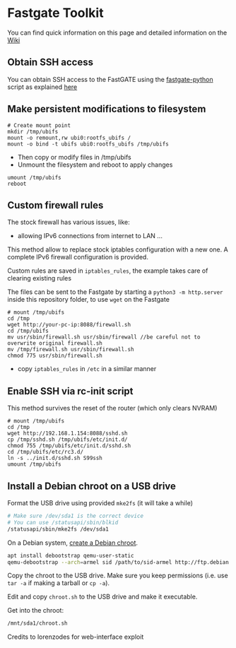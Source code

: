 # Fastgate Toolkit

You can find quick information on this page and detailed information on the [Wiki](https://github.com/Nimayer/fastgate-toolkit/wiki)

## Obtain SSH access
You can obtain SSH access to the FastGATE using the [fastgate-python](https://github.com/Depau/fastgate-python#installation) script as explained [here](https://github.com/Nimayer/fastgate-toolkit/wiki/Get-a-root-shell)


## Make persistent modifications to filesystem
```
# Create mount point
mkdir /tmp/ubifs
mount -o remount,rw ubi0:rootfs_ubifs /
mount -o bind -t ubifs ubi0:rootfs_ubifs /tmp/ubifs
```
- Then copy or modify files in /tmp/ubifs
- Unmount the filesystem and reboot to apply changes
```
umount /tmp/ubifs
reboot
```

## Custom firewall rules
The stock firewall has various issues, like:
- allowing IPv6 connections from internet to LAN
...

This method allow to replace stock iptables configuration with a new one.
A complete IPv6 firewall configuration is provided.

Custom rules are saved in `iptables_rules`, the example takes care of clearing
existing rules

The files can be sent to the Fastgate by starting a `python3 -m http.server`
inside this repository folder, to use `wget` on the Fastgate
```
# mount /tmp/ubifs
cd /tmp
wget http://your-pc-ip:8088/firewall.sh
cd /tmp/ubifs
mv usr/sbin/firewall.sh usr/sbin/firewall //be careful not to overwrite original firewall.sh
mv /tmp/firewall.sh usr/sbin/firewall.sh
chmod 775 usr/sbin/firewall.sh
```
- copy `iptables_rules` in `/etc` in a similar manner

## Enable SSH via rc-init script
This method survives the reset of the router (which only clears NVRAM)
```
# mount /tmp/ubifs
cd /tmp
wget http://192.168.1.154:8088/sshd.sh
cp /tmp/sshd.sh /tmp/ubifs/etc/init.d/
chmod 755 /tmp/ubifs/etc/init.d/sshd.sh
cd /tmp/ubifs/etc/rc3.d/
ln -s ../init.d/sshd.sh S99ssh
umount /tmp/ubifs
```

## Install a Debian chroot on a USB drive

Format the USB drive using provided `mke2fs` (it will take a while)

```sh
# Make sure /dev/sda1 is the correct device
# You can use /statusapi/sbin/blkid
/statusapi/sbin/mke2fs /dev/sda1
```

On a Debian system, [create a Debian chroot](https://wiki.debian.org/ArmHardFloatChroot).

```sh
apt install debootstrap qemu-user-static
qemu-debootstrap --arch=armel sid /path/to/sid-armel http://ftp.debian.org/debian/
```

Copy the chroot to the USB drive. Make sure you keep permissions (i.e. use
`tar -a` if making a tarball or `cp -a`).

Edit and copy `chroot.sh` to the USB drive and make it executable.

Get into the chroot:

```sh
/mnt/sda1/chroot.sh
```


Credits to lorenzodes for web-interface exploit
